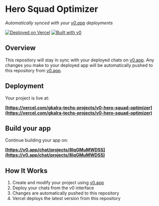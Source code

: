 # Hero Squad Optimizer

*Automatically synced with your [v0.app](https://v0.app) deployments*

[![Deployed on Vercel](https://img.shields.io/badge/Deployed%20on-Vercel-black?style=for-the-badge&logo=vercel)](https://vercel.com/gkalra-techs-projects/v0-hero-squad-optimizer)
[![Built with v0](https://img.shields.io/badge/Built%20with-v0.app-black?style=for-the-badge)](https://v0.app/chat/projects/8IqGMuMWDSS)

## Overview

This repository will stay in sync with your deployed chats on [v0.app](https://v0.app).
Any changes you make to your deployed app will be automatically pushed to this repository from [v0.app](https://v0.app).

## Deployment

Your project is live at:

**[https://vercel.com/gkalra-techs-projects/v0-hero-squad-optimizer](https://vercel.com/gkalra-techs-projects/v0-hero-squad-optimizer)**

## Build your app

Continue building your app on:

**[https://v0.app/chat/projects/8IqGMuMWDSS](https://v0.app/chat/projects/8IqGMuMWDSS)**

## How It Works

1. Create and modify your project using [v0.app](https://v0.app)
2. Deploy your chats from the v0 interface
3. Changes are automatically pushed to this repository
4. Vercel deploys the latest version from this repository